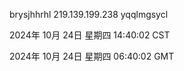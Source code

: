 brysjhhrhl 219.139.199.238 yqqlmgsycl

2024年 10月 24日 星期四 14:40:02 CST

2024年 10月 24日 星期四 06:40:02 GMT
